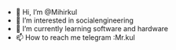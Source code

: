 - 👋 Hi, I’m @Mihirkul
- 👀 I’m interested in socialengineering 
- 🌱 I’m currently learning software and hardware
- 📫 How to reach me telegram :Mr.kul

<!---
Mihirkul/Mihirkul is a ✨ special ✨ repository because its `README.md` (this file) appears on your GitHub profile.
You can click the Preview link to take a look at your changes.
--->
